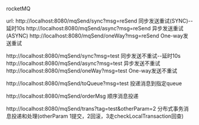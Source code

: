 rocketMQ

url:
http://localhost:8080/mqSend/sync?msg=reSend                        同步发送重试(SYNC)--延时10s
http://localhost:8080/mqSend/async?msg=reSend                       异步发送重试(ASYNC)
http://localhost:8080/mqSend/oneWay?msg=reSend                      One-way发送重试

http://localhost:8080/mqSend/sync?msg=test                          同步发送不重试--延时10s
http://localhost:8080/mqSend/async?msg=test                         异步发送不重试
http://localhost:8080/mqSend/oneWay?msg=test                        One-way发送不重试

http://localhost:8080/mqSend/toQueue?msg=test                       投递消息到指定queue

http://localhost:8080/mqSend/orderMsg                               顺序消息投递

http://localhost:8080/mqSend/trans?tag=test&otherParam=2            分布式事务消息投递和处理(otherParam 1提交，2回滚，3走checkLocalTransaction回查)